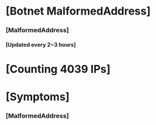 # [Botnet MalformedAddress]
### [MalformedAddress]
#### [Updated every 2~3 hours]

# [Counting 4039 IPs]

# [Symptoms] 
###   [MalformedAddress]
